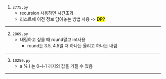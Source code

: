 1. `2775.py`
    * recursion 사용하면 시간초과
    * 리스트에 이전 정보 담아놓는 방법 사용 -> <mark>DP?</mark>
---
2. `2869.py`
    * 내림하고 싶을 때 round말고 int사용
        * round는 3.5, 4.5일 때 하나는 올리고 하나는 내림
---
3. `10250.py`
    * a % i 는 0~i-1 까지의 값을 가질 수 있음
---
 